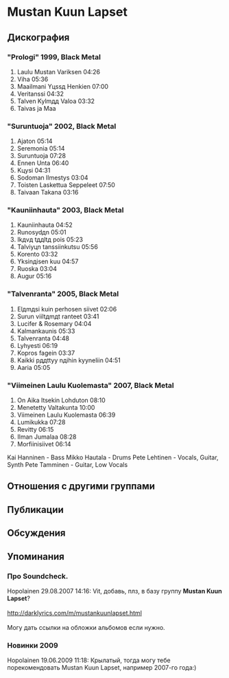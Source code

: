 # Mustan Kuun Lapset



## Дискография

### "Prologi" 1999, Black Metal

1. Laulu Mustan Variksen 04:26  
2. Viha 05:36 
3. Maailmani Yцssд Henkien 07:00 
4. Veritanssi 04:32 
5. Talven Kylmдд Valoa 03:32 
6. Taivas ja Maa

### "Suruntuoja" 2002, Black Metal

1. Ajaton 05:14 
2. Seremonia 05:14 
3. Suruntuoja 07:28 
4. Ennen Unta 06:40  
5. Kцysi 04:31 
6. Sodoman Ilmestys 03:04 
7. Toisten Laskettua Seppeleet 07:50  
8. Taivaan Takana 03:16

### "Kauniinhauta" 2003, Black Metal

1. Kauniinhauta 04:52  
2. Runosydдn 05:01 
3. Ikдvд tддltд pois 05:23  
4. Talviyцn tanssiinkutsu 05:56  
5. Korento 03:32  
6. Yksinдisen kuu 04:57  
7. Ruoska 03:04  
8. Augur 05:16

### "Talvenranta" 2005, Black Metal

1. Elдmдsi kuin perhosen siivet 02:06  
2. Surun viiltдmдt ranteet 03:41 
3. Lucifer & Rosemary 04:04 
4. Kalmankaunis 05:33  
5. Talvenranta 04:48
6. Lyhyesti 06:19  
7. Kopros fagein 03:37  
8. Kaikki pддttyy nдihin kyyneliin 04:51  
9. Aaria 05:05

### "Viimeinen Laulu Kuolemasta" 2007, Black Metal

1. On Aika Itsekin Lohduton 08:10  
2. Menetetty Valtakunta 10:00  
3. Viimeinen Laulu Kuolemasta 06:39 
4. Lumikukka 07:28  
5. Revitty 06:15 
6. Ilman Jumalaa 08:28  
7. Morfiinisiivet 06:14


Kai Hanninen - Bass 
Mikko Hautala - Drums 
Pete Lehtinen - Vocals, Guitar, Synth 
Pete Tamminen - Guitar, Low Vocals


## Отношения с другими группами


## Публикации


## Обсуждения


## Упоминания

### Про Soundcheck.

Hopolainen 29.08.2007 14:16:
Vit, добавь, плз, в базу группу <B>Mustan Kuun Lapset</B>?<BR><BR><A HREF="http://darklyrics.com/m/mustankuunlapset.html" TARGET="_blank">http://darklyrics.com/m/mustankuunlapset.html</A><BR><BR>Могу дать ссылки на обложки альбомов если нужно.

### Новинки 2009

Hopolainen 19.06.2009 11:18:
Крылатый, тогда могу тебе порекомендовать Mustan Kuun Lapset, например 2007-го года:) 

